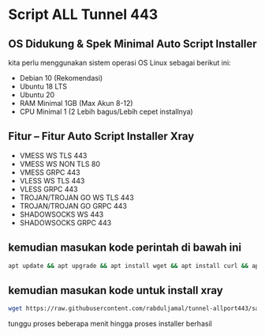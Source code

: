 # Script ALL Tunnel 443

## OS Didukung & Spek Minimal Auto Script Installer
kita perlu menggunakan sistem operasi OS Linux sebagai berikut ini:

 - Debian 10 (Rekomendasi)
 - Ubuntu 18 LTS
 - Ubuntu 20
 - RAM Minimal 1GB (Max Akun 8-12)
 - CPU Minimal 1 (2 Lebih bagus/Lebih cepet installnya)

## Fitur – Fitur Auto Script Installer Xray
 - VMESS WS TLS 443
 - VMESS WS NON TLS 80
 - VMESS GRPC 443
 - VLESS WS TLS 443
 - VLESS GRPC 443
 - TROJAN/TROJAN GO WS TLS 443
 - TROJAN/TROJAN GO GRPC 443
 - SHADOWSOCKS WS 443
 - SHADOWSOCKS GRPC 443

## kemudian masukan kode perintah di bawah ini

```bash
apt update && apt upgrade && apt install wget && apt install curl && apt install screen
```
## kemudian masukan kode untuk install xray

```bash
wget https://raw.githubusercontent.com/rabduljamal/tunnel-allport443/sae/setup.sh && chmod +x setup.sh && ./setup.sh
```
tunggu proses beberapa menit hingga proses installer berhasil

